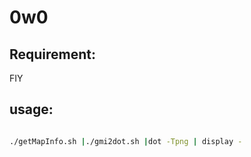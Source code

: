 # 0w0
## Requirement:

FIY

## usage:

```bash

./getMapInfo.sh |./gmi2dot.sh |dot -Tpng | display -

```
